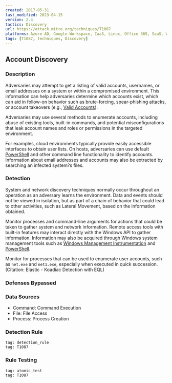 ```yaml
---
created: 2017-05-31
last_modified: 2023-04-15
version: 2.4
tactics: Discovery
url: https://attack.mitre.org/techniques/T1087
platforms: Azure AD, Google Workspace, IaaS, Linux, Office 365, SaaS, Windows, macOS
tags: [T1087, techniques, Discovery]
---
```


## Account Discovery

### Description

Adversaries may attempt to get a listing of valid accounts, usernames, or email addresses on a system or within a compromised environment. This information can help adversaries determine which accounts exist, which can aid in follow-on behavior such as brute-forcing, spear-phishing attacks, or account takeovers (e.g., [Valid Accounts](https://attack.mitre.org/techniques/T1078)).

Adversaries may use several methods to enumerate accounts, including abuse of existing tools, built-in commands, and potential misconfigurations that leak account names and roles or permissions in the targeted environment.

For examples, cloud environments typically provide easily accessible interfaces to obtain user lists. On hosts, adversaries can use default [PowerShell](https://attack.mitre.org/techniques/T1059/001) and other command line functionality to identify accounts. Information about email addresses and accounts may also be extracted by searching an infected system?s files.

### Detection

System and network discovery techniques normally occur throughout an operation as an adversary learns the environment. Data and events should not be viewed in isolation, but as part of a chain of behavior that could lead to other activities, such as Lateral Movement, based on the information obtained.

Monitor processes and command-line arguments for actions that could be taken to gather system and network information. Remote access tools with built-in features may interact directly with the Windows API to gather information. Information may also be acquired through Windows system management tools such as [Windows Management Instrumentation](https://attack.mitre.org/techniques/T1047) and [PowerShell](https://attack.mitre.org/techniques/T1059/001).

Monitor for processes that can be used to enumerate user accounts, such as <code>net.exe</code> and <code>net1.exe</code>, especially when executed in quick succession.(Citation: Elastic - Koadiac Detection with EQL)

### Defenses Bypassed



### Data Sources

  - Command: Command Execution
  -  File: File Access
  -  Process: Process Creation
### Detection Rule

```query
tag: detection_rule
tag: T1087
```

### Rule Testing

```query
tag: atomic_test
tag: T1087
```
